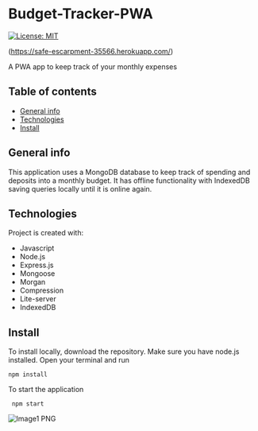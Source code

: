 # Budget-Tracker-PWA
[![License: MIT](https://img.shields.io/badge/License-MIT-yellow.svg)](https://opensource.org/licenses/MIT)

(https://safe-escarpment-35566.herokuapp.com/)

A PWA app to keep track of your monthly expenses
## Table of contents
* [General info](#general-info)
* [Technologies](#technologies)
* [Install](#install)

## General info
This application uses a MongoDB database to keep track of spending and deposits into a monthly budget. It has offline functionality with IndexedDB saving queries locally until it is online again. 
	
## Technologies
Project is created with:
* Javascript
* Node.js 
* Express.js
* Mongoose
* Morgan 
* Compression
* Lite-server
* IndexedDB

## Install
To install locally, download the repository. Make sure you have node.js installed. Open your terminal and run

``` npm install ``` 

To start the application

``` npm start``` 

![Image1 PNG](./public/images/image1.png)